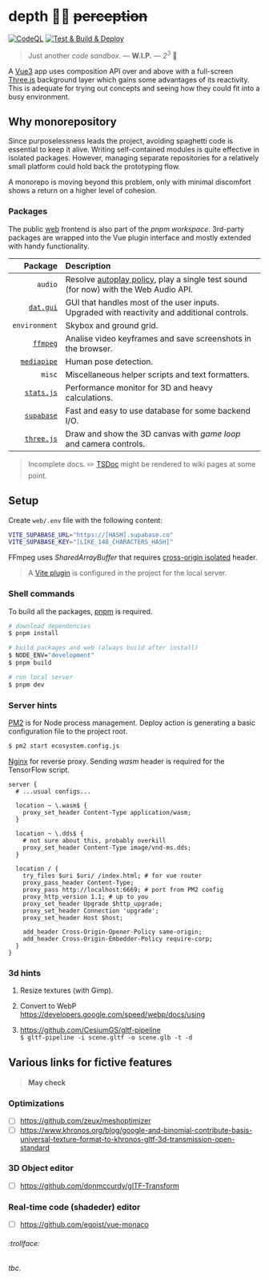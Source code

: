 # depth 🧘‍♀️ ~~perception~~

[![CodeQL](https://github.com/SubZtep/depth/actions/workflows/codeql-analysis.yml/badge.svg)](https://github.com/SubZtep/depth/actions/workflows/codeql-analysis.yml)
[![Test & Build & Deploy](https://github.com/SubZtep/depth/actions/workflows/deploy.yml/badge.svg)](https://github.com/SubZtep/depth/actions/workflows/deploy.yml)

> Just another _code sandbox_. — **W.I.P.** — _2<sup>3</sup>_ :balloon:

A [Vue3](https://v3.vuejs.org/api/sfc-script-setup.html) app uses composition API over and above with a full-screen [Three.js](https://threejs.org/) background layer which gains some advantages of its reactivity. This is adequate for trying out concepts and seeing how they could fit into a busy environment.

## Why monorepository

Since purposelessness leads the project, avoiding spaghetti code is essential to keep it alive. Writing self-contained modules is quite effective in isolated packages. However, managing separate repositories for a relatively small platform could hold back the prototyping flow.

A monorepo is moving beyond this problem, only with minimal discomfort shows a return on a higher level of cohesion.

### Packages

The public [web](./web#readme) frontend is also part of the _pnpm workspace_. 3rd-party packages are wrapped into the Vue plugin interface and mostly extended with handy functionality.

|                                  Package | Description                                                                                                                                 |
| ---------------------------------------: | :------------------------------------------------------------------------------------------------------------------------------------------ |
|                                  `audio` | Resolve [autoplay policy](https://developer.chrome.com/blog/autoplay/#webaudio), play a single test sound (for now) with the Web Audio API. |
|     [`dat.gui`](packages/dat.gui#readme) | GUI that handles most of the user inputs. Upgraded with reactivity and additional controls.                                                 |
|                            `environment` | Skybox and ground grid.                                                                                                                     |
|       [`ffmpeg`](packages/ffmpeg#readme) | Analise video keyframes and save screenshots in the browser.                                                                                |
| [`mediapipe`](packages/mediapipe#readme) | Human pose detection.                                                                                                                       |
|                                   `misc` | Miscellaneous helper scripts and text formatters.                                                                                           |
|   [`stats.js`](packages/stats.js#readme) | Performance monitor for 3D and heavy calculations.                                                                                          |
|   [`supabase`](packages/supabase#readme) | Fast and easy to use database for some backend I/O.                                                                                         |
|   [`three.js`](packages/three.js#readme) | Draw and show the 3D canvas with _game loop_ and camera controls.                                                                           |

> Incomplete docs. :pencil2: [TSDoc](https://tsdoc.org/) might be rendered to wiki pages at some point.

## Setup

Create `web/.env` file with the following content:

```sh
VITE_SUPABASE_URL="https://[HASH].supabase.co"
VITE_SUPABASE_KEY="[LIKE_148_CHARACTERS_HASH]"
```

FFmpeg uses _SharedArrayBuffer_ that requires [cross-origin isolated](https://developer.chrome.com/blog/enabling-shared-array-buffer/) header.

> A [Vite plugin](https://github.com/chaosprint/vite-plugin-cross-origin-isolation) is configured in the project for the local server.

### Shell commands

To build all the packages, [pnpm](https://pnpm.io/installation) is required.

```sh
# download dependencies
$ pnpm install

# build packages and web (always build after install)
$ NODE_ENV="development"
$ pnpm build

# run local server
$ pnpm dev
```

### Server hints

[PM2](https://pm2.keymetrics.io/docs/usage/quick-start/) is for Node process management. Deploy action is generating a basic configuration file to the project root.

```sh
$ pm2 start ecosystem.config.js
```

[Nginx](https://docs.nginx.com/nginx/admin-guide/web-server/reverse-proxy/) for reverse proxy. Sending _wasm_ header is required for the TensorFlow script.

```nginx
server {
  # ...usual configs...

  location ~ \.wasm$ {
    proxy_set_header Content-Type application/wasm;
  }

  location ~ \.dds$ {
    # not sure about this, probably overkill
    proxy_set_header Content-Type image/vnd-ms.dds;
  }

  location / {
    try_files $uri $uri/ /index.html; # for vue router
    proxy_pass_header Content-Type;
    proxy_pass http://localhost:6669; # port from PM2 config
    proxy_http_version 1.1; # up to you
    proxy_set_header Upgrade $http_upgrade;
    proxy_set_header Connection 'upgrade';
    proxy_set_header Host $host;

    add_header Cross-Origin-Opener-Policy same-origin;
    add_header Cross-Origin-Embedder-Policy require-corp;
  }
}
```

### 3d hints

1. Resize textures (with Gimp).

2. Convert to WebP \
   https://developers.google.com/speed/webp/docs/using

3. https://github.com/CesiumGS/gltf-pipeline \
   `$ gltf-pipeline -i scene.gltf -o scene.glb -t -d`


## Various links for fictive features

> #### May check

### Optimizations

- [ ] https://github.com/zeux/meshoptimizer
- [ ] https://www.khronos.org/blog/google-and-binomial-contribute-basis-universal-texture-format-to-khronos-gltf-3d-transmission-open-standard

### 3D Object editor

- [ ] https://github.com/donmccurdy/glTF-Transform

### Real-time code (shadeder) editor

- [ ] https://github.com/egoist/vue-monaco

###### :trollface:

_tbc._
